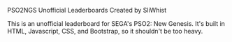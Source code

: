 PSO2NGS Unofficial Leaderboards
Created by SliWhist

This is an unofficial leaderboard for SEGA's PSO2: New Genesis.
It's built in HTML, Javascript, CSS, and Bootstrap, so it shouldn't be too heavy.
